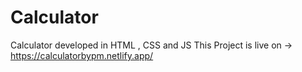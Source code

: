 # Calculator
Calculator developed in HTML , CSS and JS
This Project is live on ->
https://calculatorbypm.netlify.app/
